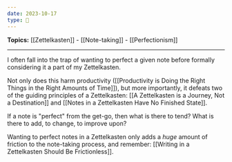 ```yaml
---
date: 2023-10-17
type: 🧠
---
```


**Topics:** [[Zettelkasten]] - [[Note-taking]] - [[Perfectionism]]

---

I often fall into the trap of wanting to perfect a given note before formally considering it a part of my Zettelkasten.

Not only does this harm productivity ([[Productivity is Doing the Right Things in the Right Amounts of Time]]), but more importantly, it defeats two of the guiding principles of a Zettelkasten: [[A Zettelkasten is a Journey, Not a Destination]] and [[Notes in a Zettelkasten Have No Finished State]].

If a note is "perfect" from the get-go, then what is there to tend? What is there to add, to change, to improve upon?

Wanting to perfect notes in a Zettelkasten only adds a _huge_ amount of friction to the note-taking process, and remember: [[Writing in a Zettelkasten Should Be Frictionless]].
